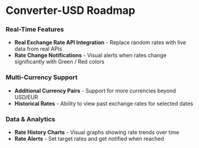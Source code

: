 # Converter-USD Roadmap 
### Real-Time Features
- **Real Exchange Rate API Integration** - Replace random rates with live data from real APIs
- **Rate Change Notifications** - Visual alerts when rates change significantly with Green / Red colors 

### Multi-Currency Support
- **Additional Currency Pairs** - Support for more currencies beyond USD/EUR
- **Historical Rates** - Ability to view past exchange rates for selected dates

### Data & Analytics
- **Rate History Charts** - Visual graphs showing rate trends over time
- **Rate Alerts** - Set target rates and get notified when reached
